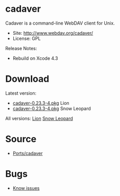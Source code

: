 

# cadaver #

Cadaver is a command-line WebDAV client for Unix.

  * Site: http://www.webdav.org/cadaver/
  * License: GPL

Release Notes:
  * Rebuild on Xcode 4.3


# Download #

Latest version:
  * [cadaver-0.23.3-4.pkg](http://code.google.com/p/rudix/downloads/detail?name=cadaver-0.23.3-4.pkg) Lion
  * [cadaver-0.23.3-4.pkg](http://code.google.com/p/rudix-snowleopard/downloads/detail?name=cadaver-0.23.3-4.pkg) Snow Leopard

All versions: [Lion](http://code.google.com/p/rudix/downloads/list?q=cadaver) [Snow Leopard](http://code.google.com/p/rudix-snowleopard/downloads/list?q=cadaver)

# Source #
  * [Ports/cadaver](http://code.google.com/p/rudix/source/browse/Ports/cadaver)

# Bugs #
  * [Know issues](http://code.google.com/p/rudix/issues/list?q=cadaver)
